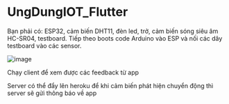 # UngDungIOT_Flutter
Bạn phải có: ESP32, cảm biến DHT11, đèn led, trở, cảm biến sóng siêu âm HC-SR04, testboard.
Tiếp theo boots code Arduino vào ESP và nối các dây testboard vào các sensor.

![image](https://user-images.githubusercontent.com/72239243/167307156-09c08eb6-31c5-4ea0-b982-d0697f188203.png)

Chạy client để xem được các feedback từ app

Server có thể đẩy lên heroku để khi cảm biến phát hiện chuyển động thì server sẽ gửi thông báo về app
